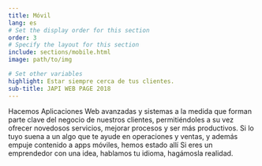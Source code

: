 ```yaml
---
title: Móvil
lang: es
# Set the display order for this section
order: 3
# Specify the layout for this section
include: sections/mobile.html
image: path/to/img

# Set other variables
highlight: Estar siempre cerca de tus clientes.
sub-title: JAPI WEB PAGE 2018
---
```



Hacemos Aplicaciones Web avanzadas y sistemas a la medida que forman
parte clave del negocio de nuestros clientes, permitiéndoles a su vez
ofrecer novedosos servicios, mejorar procesos y ser más productivos.
Si lo tuyo suena a un algo que te ayude en operaciones y ventas, y
además empuje contenido a apps móviles, hemos estado allí Si eres un
emprendedor con una idea, hablamos tu idioma, hagámosla realidad.